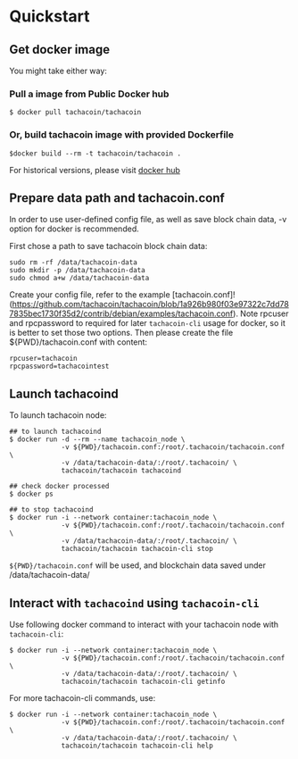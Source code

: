 # Quickstart

## Get docker image

You might take either way:

### Pull a image from Public Docker hub

```
$ docker pull tachacoin/tachacoin
```

### Or, build tachacoin image with provided Dockerfile

```
$docker build --rm -t tachacoin/tachacoin .
```

For historical versions, please visit [docker hub](https://hub.docker.com/r/tachacoin/tachacoin/)

## Prepare data path and tachacoin.conf

In order to use user-defined config file, as well as save block chain data, -v option for docker is recommended.

First chose a path to save tachacoin block chain data:

```
sudo rm -rf /data/tachacoin-data
sudo mkdir -p /data/tachacoin-data
sudo chmod a+w /data/tachacoin-data
```

Create your config file, refer to the example [tachacoin.conf]!(https://github.com/tachacoin/tachacoin/blob/1a926b980f03e97322c7dd787835bec1730f35d2/contrib/debian/examples/tachacoin.conf). Note rpcuser and rpcpassword to required for later `tachacoin-cli` usage for docker, so it is better to set those two options. Then please create the file ${PWD}/tachacoin.conf with content:

```
rpcuser=tachacoin
rpcpassword=tachacointest
```
## Launch tachacoind

To launch tachacoin node:

```
## to launch tachacoind
$ docker run -d --rm --name tachacoin_node \
             -v ${PWD}/tachacoin.conf:/root/.tachacoin/tachacoin.conf \
             -v /data/tachacoin-data/:/root/.tachacoin/ \
             tachacoin/tachacoin tachacoind

## check docker processed
$ docker ps

## to stop tachacoind
$ docker run -i --network container:tachacoin_node \
             -v ${PWD}/tachacoin.conf:/root/.tachacoin/tachacoin.conf \
             -v /data/tachacoin-data/:/root/.tachacoin/ \
             tachacoin/tachacoin tachacoin-cli stop
```

`${PWD}/tachacoin.conf` will be used, and blockchain data saved under /data/tachacoin-data/

## Interact with `tachacoind` using `tachacoin-cli`

Use following docker command to interact with your tachacoin node with `tachacoin-cli`:

```
$ docker run -i --network container:tachacoin_node \
             -v ${PWD}/tachacoin.conf:/root/.tachacoin/tachacoin.conf \
             -v /data/tachacoin-data/:/root/.tachacoin/ \
             tachacoin/tachacoin tachacoin-cli getinfo
```

For more tachacoin-cli commands, use:

```
$ docker run -i --network container:tachacoin_node \
             -v ${PWD}/tachacoin.conf:/root/.tachacoin/tachacoin.conf \
             -v /data/tachacoin-data/:/root/.tachacoin/ \
             tachacoin/tachacoin tachacoin-cli help
```

